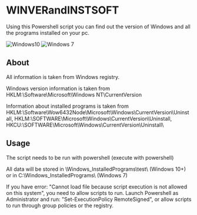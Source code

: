 # WINVERandINSTSOFT
Using this Powershell script you can find out the version of Windows and all the programs installed on your pc.

![Windows10](https://user-images.githubusercontent.com/71935087/153003487-c0086e1b-eee1-4c80-8182-c2a654bb7f4c.PNG)
![Windows 7](https://user-images.githubusercontent.com/71935087/153003492-2c8c92cc-eb5c-4cdf-9974-d47e67182b11.PNG)

## About
All information is taken from Windows registry.

Windows version information is taken from 
HKLM:\Software\Microsoft\Windows NT\CurrentVersion

Information about installed programs is taken from 
HKLM:\Software\Wow6432Node\Microsoft\Windows\CurrentVersion\Uninstall\, 
HKLM:\SOFTWARE\Microsoft\Windows\CurrentVersion\Uninstall\, 
HKCU:\SOFTWARE\Microsoft\Windows\CurrentVersion\Uninstall\
## Usage
The script needs to be run with powershell (execute with powershell)

All data will be stored in \Windows_InstalledPrograms\test\ (Windows 10+) or in C:\Windows_InstalledPrograms\ (Windows 7)

If you have error: "Cannot load file because script execution is not allowed on this system", you need to allow scripts to run. Launch Powershell as Administrator and run: "Set-ExecutionPolicy RemoteSigned", or allow scripts to run through group policies or the registry.
